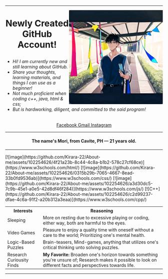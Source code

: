 <hr>
<img align="right" width="300" height="300" src = "https://github.com/Kirara-22/About-me/blob/main/images/mee.jpg?raw=true"> 
<h1><p align = "center"> Newly Created GitHub Account! </p> </h1> 
 <h6> <ul> 
  <li> Hi! I am currently new and still learning about GitHub. </li>
  <li> Share your thoughts, learning materials, and things I can use as a beginner! </li>
  <li> Not much proficient when coding c++, java, html & css;</li>
  <li> But is hardworking, diligent, and committed to the said program!</li>
</ul> </h6> 

<p align = "center" ><a href = "https://www.facebook.com/yuichi.yuichi22/"> Facebook </a>
<a href ="https://mail.google.com/mail/u/0/#inbox?compose=DmwnWrRnXvVGMHCfFvtjgNplsqnzdlSmDwgwgkqLSTGDZGnPSjpqfcNJhtGjdPCBFxmRLcLbFjkV"> Gmail </a>
<a href = "https://www.instagram.com/remnant.mori/"> Instagram </a> </p>


<hr>
<h4> <p align ="center"> The name's Mori, from Cavite, PH — 21 years old. </p></h4>
<hr>
[![image](https://github.com/Kirara-22/About-me/assets/102254626/4f21a23b-8c44-4c8a-b1b2-578c27cf68ce)](https://www.w3schools.com/html/)
[![image](https://github.com/Kirara-22/About-me/assets/102254626/0315b29b-7065-4667-8ead-33b0fd9536ab)](https://www.w3schools.com/css/)
[![image](https://github.com/Kirara-22/About-me/assets/102254626/a3d30dc5-7c9b-45e1-a0e5-42d8df46f284)](https://www.w3schools.com/js/)
[![C++](https://github.com/Kirara-22/About-me/assets/102254626/c2d99237-dfae-4c6a-91f2-a20b312a3eaa)](https://www.w3schools.com/cpp/)





<table>
    <th>Interests</th>
      <th> Reasoning </th>
    <tr>
  <td>Sleeping</td>
        <td> More on resting due to excessive playing or coding, either way, both are harmful to the eyes.</td>
        </tr>
    <tr>
  <td>Video Games</td>
         <td> Pleasure to enjoy a quality time with oneself without a care to the world; Prioritizing one's mental health. </td>
    </tr>
    <tr>
  <td>Logic-Based Puzzles </td>
        <td>Brain-teasers, Mind-games, anything that utilizes one's critical thinking unto solving puzzles.</td>
    </tr>
    <tr>
  <td>Research Curiousity Finds</td>
         <td><b>My Favorite:</b> Broaden one's horizon towards something you're unsure of; Research makes it possible to look on different facts and perspectives towards life. </td>
    </tr>
</table>
<hr>



